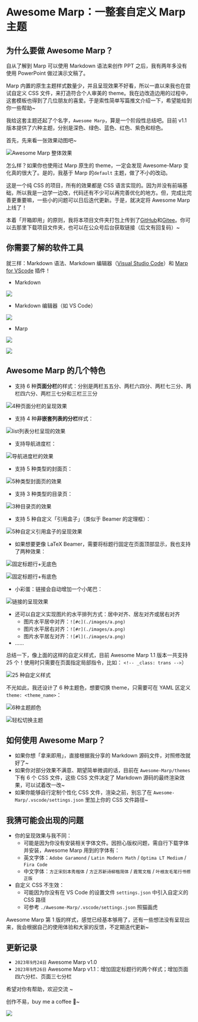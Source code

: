 # Awesome Marp：一整套自定义 Marp 主题

## 为什么要做 Awesome Marp？

自从了解到 Marp 可以使用 Markdown 语法来创作 PPT 之后，我有两年多没有使用 PowerPoint 做过演示文稿了。

Marp 内置的原生主题样式数量少，并且呈现效果不好看，所以一直以来我也在尝试自定义 CSS 文件，来打造符合个人审美的 theme。我在边改造边用的过程中，这套模板也得到了几位朋友的喜爱。于是索性简单写篇推文介绍一下，希望能给到你一些帮助~ 

我给这套主题还起了个名字，`Awesome Marp`，算是一个阶段性总结吧。目前 v1.1 版本提供了六种主题，分别是深色、绿色、蓝色、红色、紫色和棕色。

首先，先来看一张效果动图吧~

![Awesome Marp 整体效果](./images/AwesomeMarp整体效果.gif)

怎么样？如果你也使用过 Marp 原生的 theme，一定会发现 Awesome-Marp 变化真的很大了。是的，我基于 Marp 的`default` 主题，做了不小的改动。

这是一个纯 CSS 的项目，所有的效果都是 CSS 语言实现的。因为并没有前端基础，所以我是一边学一边改，代码还有不少可以再完善优化的地方。但，完成比完善更重要嘛，一些小的问题可以日后迭代更新。于是，就决定将 Awesome Marp 上线了！

本着「开箱即用」的原则，我将本项目文件夹打包上传到了[GitHub](https://github.com/favourhong/Awesome-Marp)和[Gitee](https://gitee.com/favourhong/Awesome-Marp)。你可以去那里下载项目文件夹，也可以在公众号后台获取链接（后文有回复码）~ 

## 你需要了解的软件工具

就三样：Markdown 语法、Markdown 编辑器（[Visual Studio Code](https://code.visualstudio.com)）和 [Marp for VScode](https://marketplace.visualstudio.com/items?itemName=marp-team.marp-vscode) 插件！

- Markdown 

![](./images/Markdown.png)

- Markdown 编辑器（如 VS Code）

![](./images/Markdown编辑器.png)

- Marp

![](./images/Marp1.png)

![](./images/Marp2.png)

## Awesome Marp 的几个特色

- 支持 6 种**页面分栏**的样式：分别是两栏五五分、两栏六四分、两栏七三分、两栏四六分、两栏三七分和三栏三三分

![4种页面分栏的呈现效果](./images/页面分栏.gif)

- 支持 4 种**非嵌套列表的分栏**样式：

![list列表分栏呈现的效果](./images/列表分栏.gif)

- 支持导航进度栏：

![导航进度栏的效果](./images/导航进度栏.gif)

- 支持 5 种类型的封面页：

![5种类型封面页的效果](./images/封面页.gif)

- 支持 3 种类型的目录页：

![3种目录页的效果](./images/目录页.gif)

- 支持 5 种自定义「引用盒子」（类似于 Beamer 的定理框）：

![5种自定义引用盒子的呈现效果](./images/引用盒子.gif)

- 如果想要更像 LaTeX Beamer，需要将标题行固定在页面顶部显示，我也支持了两种效果：

![固定标题行+无底色](./images/固定标题行fixedtitleA.PNG)

![固定标题行+有底色](./images/固定标题行fixedtitleB.PNG)

- 小彩蛋：链接会自动增加一个小尾巴：

![链接的呈现效果](./images/链接.gif)

- 还可以自定义实现图片的水平排列方式：居中对齐、居左对齐或居右对齐 
	- 图片水平居中对齐：`![#c](./images/a.png)`  
	- 图片水平居右对齐：`![#r](./images/a.png)` 
	- 图片水平居左对齐：`![#l](./images/a.png)` 
- …… 

总结一下，像上面的这样的自定义样式，目前 Awesome Marp 1.1 版本一共支持 25 个！使用时只需要在页面指定局部指令，比如： `<!-- _class: trans -->`）

![25 种自定义样式](./images/25种自定义样式.png)  

不光如此，我还设计了 6 种主题色，想要切换 theme，只需要可在 YAML 区定义 `theme: <theme_name>`：
  
![6种主题颜色](./images/6种主题颜色.png)
  
![轻松切换主题](./images/切换主题.gif)

## 如何使用 Awesome Marp？

- 如果你想「拿来即用」，直接根据我分享的 Markdown 源码文件，对照修改就好了~
- 如果你对部分效果不满意、期望简单微调的话，目前在 `Awesome-Marp/themes` 下有 6 个 CSS 文件，这些 CSS 文件决定了 Markdown 源码的最终渲染效果，可以试着改一改~
- 如果你能够自行定制个性化 CSS 文件，渲染之前，别忘了在 `Awesome-Marp/.vscode/settings.json` 里加上你的 CSS 文件路径~

## 我猜可能会出现的问题

- 你的呈现效果与我不同：
	- 可能是因为你没有安装相关字体文件。因担心版权问题，需自行下载字体并安装，Awesome Marp 用到的字体有：
	- 英文字体：`Adobe Garamond` / `Latin Modern Math` / `Optima LT Medium` / `Fira Code`
	- 中文字体：`方正宋刻本秀楷体` / `方正苏新诗柳楷简体` / `霞鹜文楷` / `叶根友毛笔行书修正版`
- 自定义 CSS 不生效：
	- 可能因为你没有在 VS Code 的设置文件 `settings.json` 中引入自定义的 CSS 路径
	- 可参考 `./Awesome-Marp/.vscode/settings.json` 照猫画虎

Awesome Marp 第 1 版的样式，感觉已经基本够用了，还有一些想法没有呈现出来，我会根据自己的使用体验和大家的反馈，不定期迭代更新~ 


## 更新记录

- `2023年9月24日`  Awesome Marp v1.0
- `2023年9月26日`  Awesome Marp v1.1：增加固定标题行的两个样式；增加页面四六分栏、页面三七分栏


希望对你有帮助，欢迎交流 ~ 

创作不易，buy me a coffee 🤙~ 

![](https://mytuchuang-1303248785.cos.ap-beijing.myqcloud.com/picgo/202309240907419.png)
